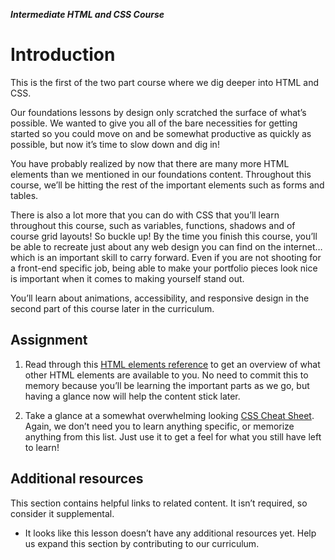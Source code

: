 _**Intermediate HTML and CSS Course**_
# Introduction

This is the first of the two part course where we dig deeper into HTML and CSS.

Our foundations lessons by design only scratched the surface of what’s possible. We wanted to give you all of the bare necessities for getting started so you could move on and be somewhat productive as quickly as possible, but now it’s time to slow down and dig in!

You have probably realized by now that there are many more HTML elements than we mentioned in our foundations content. Throughout this course, we’ll be hitting the rest of the important elements such as forms and tables.

There is also a lot more that you can do with CSS that you’ll learn throughout this course, such as variables, functions, shadows and of course grid layouts! So buckle up! By the time you finish this course, you’ll be able to recreate just about any web design you can find on the internet… which is an important skill to carry forward. Even if you are not shooting for a front-end specific job, being able to make your portfolio pieces look nice is important when it comes to making yourself stand out.

You’ll learn about animations, accessibility, and responsive design in the second part of this course later in the curriculum.

## Assignment

1. Read through this [HTML elements reference](https://developer.mozilla.org/en-US/docs/Web/HTML/Reference/Elements) to get an overview of what other HTML elements are available to you. No need to commit this to memory because you’ll be learning the important parts as we go, but having a glance now will help the content stick later.

2. Take a glance at a somewhat overwhelming looking [CSS Cheat Sheet](https://htmlcheatsheet.com/css/). Again, we don’t need you to learn anything specific, or memorize anything from this list. Just use it to get a feel for what you still have left to learn!

## Additional resources
This section contains helpful links to related content. It isn’t required, so consider it supplemental.

- It looks like this lesson doesn’t have any additional resources yet. Help us expand this section by contributing to our curriculum.